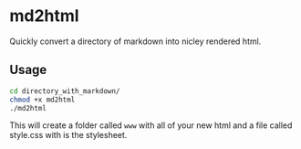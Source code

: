 # md2html

Quickly convert a directory of markdown into nicley rendered html.

## Usage

```sh
cd directory_with_markdown/
chmod +x md2html
./md2html
```

This will create a folder called `www` with all of your new html and a file called style.css with is the stylesheet.
